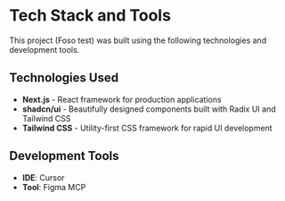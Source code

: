 # Tech Stack and Tools

This project (Foso test) was built using the following technologies and development tools.

## Technologies Used

- **Next.js** - React framework for production applications
- **shadcn/ui** - Beautifully designed components built with Radix UI and Tailwind CSS
- **Tailwind CSS** - Utility-first CSS framework for rapid UI development

## Development Tools

- **IDE**: Cursor
- **Tool**: Figma MCP

